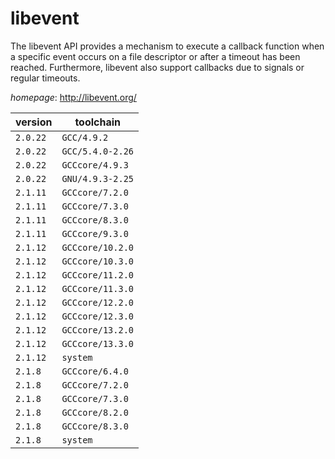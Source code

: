 # libevent

The libevent API provides a mechanism to execute a callback function when a specific  event occurs on a file descriptor or after a timeout has been reached.  Furthermore, libevent also support callbacks due to signals or regular timeouts.

*homepage*: <http://libevent.org/>

version | toolchain
--------|----------
``2.0.22`` | ``GCC/4.9.2``
``2.0.22`` | ``GCC/5.4.0-2.26``
``2.0.22`` | ``GCCcore/4.9.3``
``2.0.22`` | ``GNU/4.9.3-2.25``
``2.1.11`` | ``GCCcore/7.2.0``
``2.1.11`` | ``GCCcore/7.3.0``
``2.1.11`` | ``GCCcore/8.3.0``
``2.1.11`` | ``GCCcore/9.3.0``
``2.1.12`` | ``GCCcore/10.2.0``
``2.1.12`` | ``GCCcore/10.3.0``
``2.1.12`` | ``GCCcore/11.2.0``
``2.1.12`` | ``GCCcore/11.3.0``
``2.1.12`` | ``GCCcore/12.2.0``
``2.1.12`` | ``GCCcore/12.3.0``
``2.1.12`` | ``GCCcore/13.2.0``
``2.1.12`` | ``GCCcore/13.3.0``
``2.1.12`` | ``system``
``2.1.8`` | ``GCCcore/6.4.0``
``2.1.8`` | ``GCCcore/7.2.0``
``2.1.8`` | ``GCCcore/7.3.0``
``2.1.8`` | ``GCCcore/8.2.0``
``2.1.8`` | ``GCCcore/8.3.0``
``2.1.8`` | ``system``
